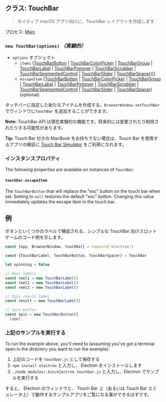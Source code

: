 ## クラス: TouchBar

> ネイティブ macOS アプリ向けに、TouchBar レイアウトを作成します

プロセス: [Main](../tutorial/quick-start.md#main-process)

### `new TouchBar(options)` *（実験的）*

* `options` オブジェクト 
  * `items` ([TouchBarButton](touch-bar-button.md) | [TouchBarColorPicker](touch-bar-color-picker.md) | [TouchBarGroup](touch-bar-group.md) | [TouchBarLabel](touch-bar-label.md) | [TouchBarPopover](touch-bar-popover.md) | [TouchBarScrubber](touch-bar-scrubber.md) | [TouchBarSegmentedControl](touch-bar-segmented-control.md) | [TouchBarSlider](touch-bar-slider.md) | [TouchBarSpacer](touch-bar-spacer.md))[]
  * `escapeItem` ([TouchBarButton](touch-bar-button.md) | [TouchBarColorPicker](touch-bar-color-picker.md) | [TouchBarGroup](touch-bar-group.md) | [TouchBarLabel](touch-bar-label.md) | [TouchBarPopover](touch-bar-popover.md) | [TouchBarScrubber](touch-bar-scrubber.md) | [TouchBarSegmentedControl](touch-bar-segmented-control.md) | [TouchBarSlider](touch-bar-slider.md) | [TouchBarSpacer](touch-bar-spacer.md)) (optional)

タッチバーに指定した新たなアイテムを作成する。`BrowserWindow.setTouchBar`でウィンドウに` TouchBar ` を追加することができます。

**Note:** TouchBar API は現在実験的な機能です。将来的には変更されたり削除されたりする可能性があります。

**Tip:** Touch Bar 付きの MacBook をお持ちでない場合は、Touch Bar を使用するアプリの検証に [Touch Bar Simulator](https://github.com/sindresorhus/touch-bar-simulator) をご利用になれます。

### インスタンスプロパティ

The following properties are available on instances of `TouchBar`:

#### `touchBar.escapeItem`

The `TouchBarButton` that will replace the "esc" button on the touch bar when set. Setting to `null` restores the default "esc" button. Changing this value immediately updates the escape item in the touch bar.

## 例

ボタンといくつかのラベルで構成される、シンプルな TouchBar 向けスロットゲームのコード例を示します。

```javascript
const {app, BrowserWindow, TouchBar} = require('electron')

const {TouchBarLabel, TouchBarButton, TouchBarSpacer} = TouchBar

let spinning = false

// Reel labels
const reel1 = new TouchBarLabel()
const reel2 = new TouchBarLabel()
const reel3 = new TouchBarLabel()

// Spin result label
const result = new TouchBarLabel()

// Spin button
const spin = new TouchBarButton({
  label: '
```

### 上記のサンプルを実行する

To run the example above, you'll need to (assuming you've got a terminal open in the directory you want to run the example):

1. 上記のコードを `touchbar.js` として保存する
2. `npm install electron` と入力し、 Electron をインストールします
3. `./node_modules/.bin/electron touchbar.js` と入力し、Electron でサンプルを実行する

すると、 Electron のウィンドウと、 Touch Bar 上（あるいは Touch Bar エミュレータ上）で動作するサンプルアプリをご覧になる事ができるはずです。